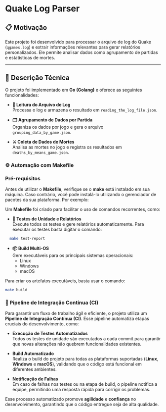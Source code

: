 # Quake Log Parser

## 📋 Motivação

Este projeto foi desenvolvido para processar o arquivo de log do Quake (`qgames.log`) e extrair informações relevantes para gerar relatórios personalizados. Ele permite analisar dados como agrupamento de partidas e estatísticas de mortes.

---

## 🔧 Descrição Técnica

O projeto foi implementado em **Go (Golang)** e oferece as seguintes funcionalidades:

- **📂 Leitura do Arquivo de Log**  
  Processa o log e armazena o resultado em `reading_the_log_file.json`.

- **🗂️ Agrupamento de Dados por Partida**  
  Organiza os dados por jogo e gera o arquivo `grouping_data_by_game.json`.

- **⚔️ Coleta de Dados de Mortes**  
  Analisa as mortes no jogo e registra os resultados em `deaths_by_means_game.json`.

### ⚙️ Automação com Makefile

### Pré-requisitos

Antes de utilizar o **Makefile**, verifique se o **make** está instalado em sua máquina. Caso contrário, você pode instalá-lo utilizando o gerenciador de pacotes da sua plataforma. Por exemplo:

Um **Makefile** foi criado para facilitar o uso de comandos recorrentes, como:

- **🧪 Testes de Unidade e Relatórios**  
  Execute todos os testes e gere relatórios automaticamente. Para executar os testes basta digitar o comando:
```bash
  make test-report
```

- **📦 Build Multi-OS**  
  Gere executáveis para os principais sistemas operacionais:
  - Linux
  - Windows
  - macOS

Para criar os artefatos executáveis, basta usar o comando:

```bash
make build
```

### 🚀 Pipeline de Integração Contínua (CI)

Para garantir um fluxo de trabalho ágil e eficiente, o projeto utiliza um **Pipeline de Integração Contínua (CI)**. Esse pipeline automatiza etapas cruciais do desenvolvimento, como:

- **Execução de Testes Automatizados**  
  Todos os testes de unidade são executados a cada commit para garantir que novas alterações não quebrem funcionalidades existentes.

- **Build Automatizado**  
  Realiza o build do projeto para todas as plataformas suportadas (**Linux**, **Windows** e **macOS**), validando que o código está funcional em diferentes ambientes.

- **Notificação de Falhas**  
  Em caso de falhas nos testes ou na etapa de build, o pipeline notifica a equipe, permitindo uma resposta rápida para corrigir os problemas.

Esse processo automatizado promove **agilidade** e **confiança** no desenvolvimento, garantindo que o código entregue seja de alta qualidade.